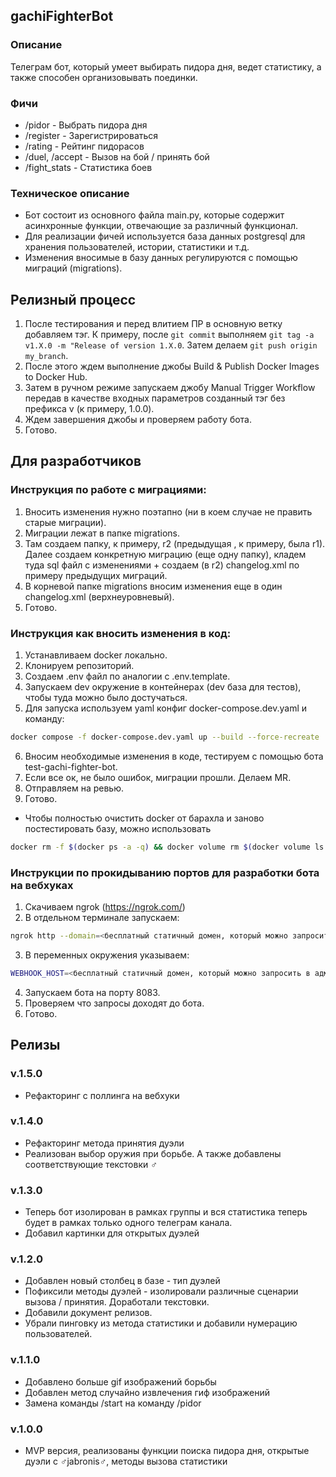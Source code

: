 ## gachiFighterBot

### Описание
Телеграм бот, который умеет выбирать пидора дня, ведет статистику, а также способен организовывать поединки. 

### Фичи
- /pidor - Выбрать пидора дня
- /register - Зарегистрироваться
- /rating - Рейтинг пидорасов
- /duel, /accept - Вызов на бой / принять бой
- /fight_stats - Статистика боев

### Техническое описание
- Бот состоит из основного файла main.py, которые содержит асинхронные функции, отвечающие за различный функционал.
- Для реализации фичей используется база данных postgresql для хранения пользователей, истории, статистики и т.д. 
- Изменения вносимые в базу данных регулируются с помощью миграций (migrations).

## Релизный процесс
1) После тестирования и перед влитием ПР в основную ветку добавляем тэг. К примеру, после ```git commit``` выполняем ```git tag -a v1.X.0 -m "Release of version 1.X.0```. Затем делаем ```git push origin my_branch```.
2) После этого ждем выполнение джобы Build & Publish Docker Images to Docker Hub.
3) Затем в ручном режиме запускаем джобу Manual Trigger Workflow передав в качестве входных параметров созданный тэг без префикса v (к примеру, 1.0.0).
4) Ждем завершения джобы и проверяем работу бота.
5) Готово.

## Для разработчиков
### Инструкция по работе с миграциями:
1) Вносить изменения нужно поэтапно (ни в коем случае не править старые миграции).
2) Миграции лежат в папке migrations.
3) Там создаем папку, к примеру, r2 (предыдущая , к примеру, была r1). Далее создаем конкретную миграцию (еще одну папку), кладем туда sql файл с изменениями + создаем (в r2) changelog.xml по примеру предыдущих миграций.
4) В корневой папке migrations вносим изменения еще в один changelog.xml (верхнеуровневый).
5) Готово. 

### Инструкция как вносить изменения в код:
1) Устанавливаем docker локально.
2) Клонируем репозиторий.
3) Создаем .env файл по аналогии с .env.template.
4) Запускаем dev окружение в контейнерах (dev база для тестов), чтобы туда можно было достучаться.
5) Для запуска используем yaml конфиг docker-compose.dev.yaml и команду:
```sh
docker compose -f docker-compose.dev.yaml up --build --force-recreate
```
6) Вносим необходимые изменения в коде, тестируем с помощью бота test-gachi-fighter-bot.
7) Если все ок, не было ошибок, миграции прошли. Делаем MR.
8) Отправляем на ревью.
9) Готово.
- Чтобы полностью очистить docker от барахла и заново постестировать базу, можно использовать
```sh
docker rm -f $(docker ps -a -q) && docker volume rm $(docker volume ls -q) && docker rmi -f $(docker images -q) && docker builder prune -a
```

### Инструкции по прокидыванию портов для разработки бота на вебхуках
1) Скачиваем ngrok (https://ngrok.com/)
2) В отдельном терминале запускаем:
```sh
ngrok http --domain=<бесплатный статичный домен, который можно запросить в админке ngrok> 8083
```
3) В переменных окружения указываем:
```sh
WEBHOOK_HOST=<бесплатный статичный домен, который можно запросить в админке ngrok>
```
4) Запускаем бота на порту 8083.
5) Проверяем что запросы доходят до бота.
6) Готово.

## Релизы
### v.1.5.0
- Рефакторинг с поллинга на вебхуки

### v.1.4.0
- Рефакторинг метода принятия дуэли
- Реализован выбор оружия при борьбе. А также добавлены соответствующие текстовки ♂

### v.1.3.0
- Теперь бот изолирован в рамках группы и вся статистика теперь будет в рамках только одного телеграм канала.
- Добавил картинки для открытых дуэлей

### v.1.2.0
- Добавлен новый столбец в базе - тип дуэлей
- Пофиксили методы дуэлей - изолировали различные сценарии вызова / принятия. Доработали текстовки.
- Добавили документ релизов. 
- Убрали пинговку из метода статистики и добавили нумерацию пользователей.

### v.1.1.0
- Добавлено больше gif изображений борьбы
- Добавлен метод случайно извлечения гиф изображений
- Замена команды /start на команду /pidor

### v.1.0.0
- MVP версия, реализованы функции поиска пидора дня, открытые дуэли с ♂jabronis♂, методы вызова статистики
